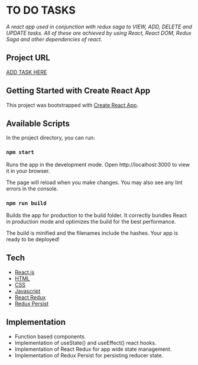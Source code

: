 # TO DO TASKS 

_A react app used in conjunction with redux saga to VIEW, ADD, DELETE and UPDATE tasks. All of these are achieved by using React, React DOM, Redux Saga and other dependencies of react._

## Project URL

[ADD TASK HERE]()

## Getting Started with Create React App

This project was bootstrapped with [Create React App](https://github.com/facebook/create-react-app).

## Available Scripts

In the project directory, you can run:

### `npm start`

Runs the app in the development mode.
Open http://localhost:3000 to view it in your browser.

The page will reload when you make changes.
You may also see any lint errors in the console.

### `npm run build`

Builds the app for production to the build folder.
It correctly bundles React in production mode and optimizes the build for the best performance.

The build is minified and the filenames include the hashes.
Your app is ready to be deployed!

## Tech

- [React.js](https://reactjs.org/)
- [HTML](https://developer.mozilla.org/en-US/docs/Web/HTML)
- [CSS](https://developer.mozilla.org/en-US/docs/Web/CSS)
- [Javascript](https://developer.mozilla.org/en-US/docs/Web/JavaScript)
- [React Redux](https://react-redux.js.org/)
- [Redux Persist](https://www.npmjs.com/package/redux-persist)

## Implementation

- Function based components.
- Implementation of useState() and useEffect() react hooks.
- Implementation of React Redux for app wide state management.
- Implementation of Redux Persist for persisting reducer state.
